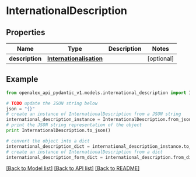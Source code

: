 # InternationalDescription


## Properties
Name | Type | Description | Notes
------------ | ------------- | ------------- | -------------
**description** | [**Internationalisation**](Internationalisation.md) |  | [optional] 

## Example

```python
from openalex_api_pydantic_v1.models.international_description import InternationalDescription

# TODO update the JSON string below
json = "{}"
# create an instance of InternationalDescription from a JSON string
international_description_instance = InternationalDescription.from_json(json)
# print the JSON string representation of the object
print InternationalDescription.to_json()

# convert the object into a dict
international_description_dict = international_description_instance.to_dict()
# create an instance of InternationalDescription from a dict
international_description_form_dict = international_description.from_dict(international_description_dict)
```
[[Back to Model list]](../README.md#documentation-for-models) [[Back to API list]](../README.md#documentation-for-api-endpoints) [[Back to README]](../README.md)


